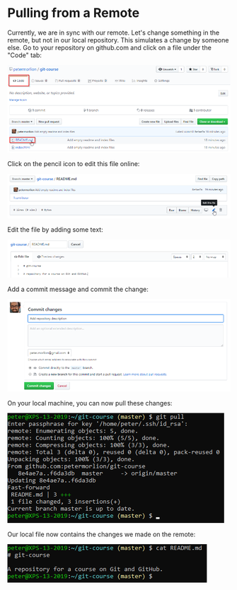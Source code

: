 # Pulling from a Remote

Currently, we are in sync with our remote. Let's change something in the remote, but not in our local repository. This simulates a change by someone else.
Go to your repository on github.com and click on a file under the "Code" tab:

![GitHub repository](../../img/github-repo.png)
 
Click on the pencil icon to edit this file online:

![GitHub file](../../img/github-file.png)
 
Edit the file by adding some text:

![GitHub file editing](../../img/github-file-2.png)
 
Add a commit message and commit the change:

![GitHub file editing](../../img/github-file-3.png)
 
On your local machine, you can now pull these changes:

![Git pull](../../img/git-pull.png)

Our local file now contains the changes we made on the remote:
 
![Git pull results](../../img/git-pull-2.png)
